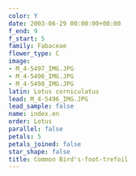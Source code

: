 ```yaml
---
color: Y
date: 2003-06-29 00:00:00+00:00
f_end: 9
f_start: 5
family: Fabaceae
flower_type: C
image:
- M_4-5497_IMG.JPG
- M_4-5496_IMG.JPG
- M_4-5498_IMG.JPG
latin: Lotus corniculatus
lead: M_4-5496_IMG.JPG
lead_sample: false
name: index.en
order: Lotus
parallel: false
petals: 5
petals_joined: false
star_shape: false
title: Common Bird's-foot-trefoil
---
```

